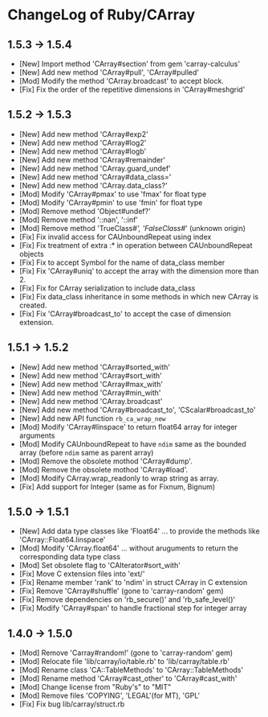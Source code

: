 ChangeLog of Ruby/CArray
========================

1.5.3 -> 1.5.4
--------------

* [New] Import method 'CArray#section' from gem 'carray-calculus'
* [New] Add new method 'CArray#pull', 'CArray#pulled'
* [Mod] Modify the method 'CArray.broadcast' to accept block.
* [Fix] Fix the order of the repetitive dimensions in 'CArray#meshgrid'

1.5.2 -> 1.5.3
--------------

* [New] Add new method 'CArray#exp2'
* [New] Add new method 'CArray#log2'
* [New] Add new method 'CArray#logb'
* [New] Add new method 'CArray#remainder'
* [New] Add new method 'CArray.guard_undef'
* [New] Add new method 'CArray#data_class='
* [New] Add new method 'CArray.data_class?'
* [Mod] Modify 'CArray#pmax' to use 'fmax' for float type
* [Mod] Modify 'CArray#pmin' to use 'fmin' for float type
* [Mod] Remove method 'Object#undef?'
* [Mod] Remove method '::nan', '::inf'
* [Mod] Remove method 'TrueClass#*', 'FalseClass#*' (unknown origin)
* [Fix] Fix invalid access for CAUnboundRepeat using index
* [Fix] Fix treatment of extra :* in operation between CAUnboundRepeat objects
* [Fix] Fix to accept Symbol for the name of data_class member
* [Fix] Fix 'CArray#uniq' to accept the array with the dimension more than 2.
* [Fix] Fix for CArray serialization to include data_class
* [Fix] Fix data_class inheritance in some methods in which new CArray is created.
* [Fix] Fix 'CArray#broadcast_to' to accept the case of dimension extension.

1.5.1 -> 1.5.2
--------------

* [New] Add new method 'CArray#sorted_with'
* [New] Add new method 'CArray#sort_with'
* [New] Add new method 'CArray#max_with'
* [New] Add new method 'CArray#min_with'
* [New] Add new method 'CArray.broadcast'
* [New] Add new method 'CArray#broadcast_to', 'CScalar#broadcast_to'
* [New] Add new API function `rb_ca_wrap_new`
* [Mod] Modify 'CArray#linspace' to return float64 array for integer arguments
* [Mod] Modify CAUnboundRepeat to have `ndim` same as the bounded array (before `ndim` same as parent array)
* [Mod] Remove the obsolete mothod 'CArray#dump'.
* [Mod] Remove the obsolete mothod 'CArray#load'.
* [Mod] Modify CArray.wrap_readonly to wrap string as array.
* [Fix] Add support for Integer (same as for Fixnum, Bignum)

1.5.0 -> 1.5.1
--------------

* [New] Add data type classes like 'Float64' ... to provide the methods like 'CArray::Float64.linspace'
* [Mod] Modify 'CArray.float64' ... without aruguments to return the corresponding data type class 
* [Mod] Set obsolete flag to 'CAIterator#sort_with'
* [Fix] Move C extension files into 'ext/'
* [Fix] Rename member 'rank' to 'ndim' in struct CArray in C extension
* [Fix] Remove 'CArray#shuffle' (gone to 'carray-random' gem)
* [Fix] Remove dependencies on 'rb_secure()' and 'rb_safe_level()'
* [Fix] Modify 'CArray#span' to handle fractional step for integer array

1.4.0 -> 1.5.0
--------------

* [Mod] Remove 'Carray#random!' (gone to 'carray-random' gem)
* [Mod] Relocate file 'lib/carray/io/table.rb' to 'lib/carray/table.rb'
* [Mod] Rename class 'CA::TableMethods' to 'CArray::TableMethods'
* [Mod] Rename method 'CArray#cast_other' to 'CArray#cast_with'
* [Mod] Change license from "Ruby's" to "MIT"
* [Mod] Remove files 'COPYING', 'LEGAL'(for MT), 'GPL'
* [Fix] Fix bug lib/carray/struct.rb
